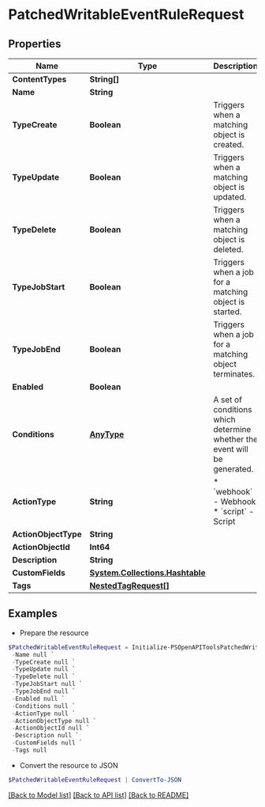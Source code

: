 # PatchedWritableEventRuleRequest
## Properties

Name | Type | Description | Notes
------------ | ------------- | ------------- | -------------
**ContentTypes** | **String[]** |  | [optional] 
**Name** | **String** |  | [optional] 
**TypeCreate** | **Boolean** | Triggers when a matching object is created. | [optional] 
**TypeUpdate** | **Boolean** | Triggers when a matching object is updated. | [optional] 
**TypeDelete** | **Boolean** | Triggers when a matching object is deleted. | [optional] 
**TypeJobStart** | **Boolean** | Triggers when a job for a matching object is started. | [optional] 
**TypeJobEnd** | **Boolean** | Triggers when a job for a matching object terminates. | [optional] 
**Enabled** | **Boolean** |  | [optional] 
**Conditions** | [**AnyType**](.md) | A set of conditions which determine whether the event will be generated. | [optional] 
**ActionType** | **String** | * &#x60;webhook&#x60; - Webhook * &#x60;script&#x60; - Script | [optional] 
**ActionObjectType** | **String** |  | [optional] 
**ActionObjectId** | **Int64** |  | [optional] 
**Description** | **String** |  | [optional] 
**CustomFields** | [**System.Collections.Hashtable**](AnyType.md) |  | [optional] 
**Tags** | [**NestedTagRequest[]**](NestedTagRequest.md) |  | [optional] 

## Examples

- Prepare the resource
```powershell
$PatchedWritableEventRuleRequest = Initialize-PSOpenAPIToolsPatchedWritableEventRuleRequest  -ContentTypes null `
 -Name null `
 -TypeCreate null `
 -TypeUpdate null `
 -TypeDelete null `
 -TypeJobStart null `
 -TypeJobEnd null `
 -Enabled null `
 -Conditions null `
 -ActionType null `
 -ActionObjectType null `
 -ActionObjectId null `
 -Description null `
 -CustomFields null `
 -Tags null
```

- Convert the resource to JSON
```powershell
$PatchedWritableEventRuleRequest | ConvertTo-JSON
```

[[Back to Model list]](../README.md#documentation-for-models) [[Back to API list]](../README.md#documentation-for-api-endpoints) [[Back to README]](../README.md)

